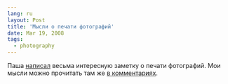 ```yaml
---
lang: ru
layout: Post
title: 'Мысли о печати фотографий'
date: Mar 19, 2008
tags:
  - photography
---
```


Паша [написал](http://pavel-kosenko.livejournal.com/32365.html) весьма интересную заметку о печати фотографий. Мои мысли можно прочитать там же [в комментариях](http://pavel-kosenko.livejournal.com/32365.html?thread=1959789#t1959789).
